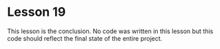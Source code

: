 # Lesson 19

This lesson is the conclusion. No code was written in this lesson but this code should reflect the final state of the entire project.